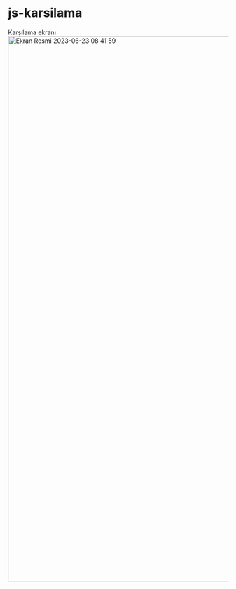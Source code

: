 # js-karsilama
Karşılama ekranı
<img width="1243" alt="Ekran Resmi 2023-06-23 08 41 59" src="https://github.com/Sedakoluk/js-karsilama/assets/114253940/19c12780-34b1-4e0b-bd1b-73c6b31bf7d0">
